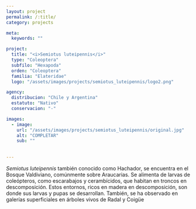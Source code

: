 ```yaml
---
layout: project
permalink: /:title/
category: projects

meta:
  keywords: ""

project:
  title: "<i>Semiotus luteipennis</i>"
  type: "Coleoptera"
  subfilo: "Hexapoda"
  orden: "Coleoptera"
  familia: "Elateridae"
  logo: "/assets/images/projects/semiotus_luteipennis/logo2.png"

agency:
  distribucion: "Chile y Argentina"
  estatuto: "Nativo"
  conservacion: "-"

images:
  - image:
    url: "/assets/images/projects/semiotus_luteipennis/original.jpg"
    alt: "COMPLETAR"
    sub: ""
  
  
---
```

<p><i>Semiotus luteipennis</i> también conocido como Hachador, se encuentra en el Bosque Valdiviano, comúnmente sobre Araucarias. Se alimenta de larvas de coleópteros, como escarabajos y cerambícidos, que habitan en troncos en descomposición. Estos entornos, ricos en madera en descomposición, son donde sus larvas y pupas se desarrollan. También, se ha observado en galerías superficiales en árboles vivos de Radal y Coigüe</p>
